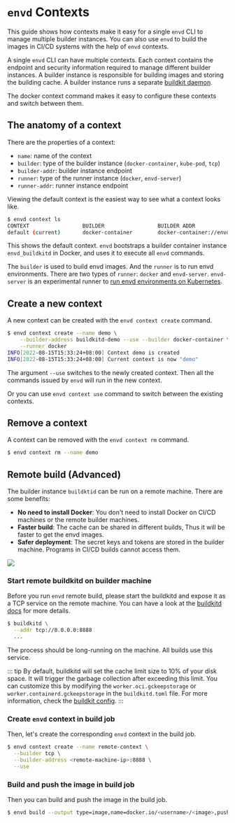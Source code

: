 # `envd` Contexts

This guide shows how contexts make it easy for a single `envd` CLI to manage multiple builder instances. You can also use `envd` to build the images in CI/CD systems with the help of `envd` contexts.

A single `envd` CLI can have multiple contexts. Each context contains the endpoint and security information required to manage different builder instances. A builder instance is responsible for building images and storing the building cache. A builder instance runs a separate [buildkit daemon](https://github.com/moby/buildkit).

The docker context command makes it easy to configure these contexts and switch between them.

## The anatomy of a context

There are the properties of a context:

- `name`: name of the context
- `builder`: type of the builder instance (`docker-container`, `kube-pod`, `tcp`)
- `builder-addr`: builder instance endpoint
- `runner`: type of the runner instance (`docker`, `envd-server`)
- `runner-addr`: runner instance endpoint

Viewing the default context is the easiest way to see what a context looks like.

```bash
$ envd context ls
CONTEXT                 BUILDER                 BUILDER ADDR                            
default (current)       docker-container        docker-container://envd_buildkitd
```

This shows the default context. `envd` bootstraps a builder container instance `envd_buildkitd` in Docker, and uses it to execute all `envd` commands.

The `builder` is used to build envd images. And the `runner` is to run envd environments. There are two types of `runner`: `docker` and `envd-server`. `envd-server` is an experimental runner to [run envd environments on Kubernetes](./kubernetes.md).

## Create a new context

A new context can be created with the `envd context create` command.

```bash
$ envd context create --name demo \
    --builder-address buildkitd-demo --use --builder docker-container \
    --runner docker
INFO[2022-08-15T15:33:24+08:00] Context demo is created                      
INFO[2022-08-15T15:33:24+08:00] Current context is now "demo"       
```

The argument `--use` switches to the newly created context. Then all the commands issued by `envd` will run in the new context.

Or you can use `envd context use` command to switch between the existing contexts.

## Remove a context

A context can be removed with the `envd context rm` command.

```bash
$ envd context rm --name demo
```

## Remote build (Advanced)

The builder instance `buildktid` can be run on a remote machine. There are some benefits:

- **No need to install Docker**: You don't need to install Docker on CI/CD machines or the remote builder machines.
- **Faster build**: The cache can be shared in different builds, Thus it will be faster to get the envd images.
- **Safer deployment**: The secret keys and tokens are stored in the builder machine. Programs in CI/CD builds cannot access them.

![](./assets/remote-build.png)

### Start remote buildkitd on builder machine

Before you run `envd` remote build, please start the buildkitd and expose it as a TCP service on the remote machine. You can have a look at the [buildkitd docs](https://github.com/moby/buildkit/blob/master/README.md#expose-buildkit-as-a-tcp-service) for more details.

```bash
$ buildkitd \
  --addr tcp://0.0.0.0:8888
  ...
```

The process should be long-running on the machine. All builds use this service.

::: tip
By default, buildkitd will set the cache limit size to 10% of your disk space. It will trigger the garbage collection after exceeding this limit. You can customize this by modifying the `worker.oci.gckeepstorage` or `worker.containerd.gckeepstorage` in the `buildkitd.toml` file. For more information, check the [buildkit config](https://github.com/moby/buildkit/blob/master/docs/buildkitd.toml.md).
:::

### Create `envd` context in build job

Then, let's create the corresponding `envd` context in the build job.

```bash
$ envd context create --name remote-context \
  --builder tcp \
  --builder-address <remote-machine-ip>:8888 \
  --use
```

### Build and push the image in build job

Then you can build and push the image in the build job.

```bash
$ envd build --output type=image,name=docker.io/<username>/<image>,push=true
```
